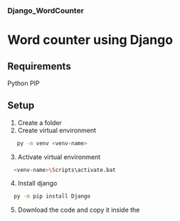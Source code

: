### Django_WordCounter

# Word counter using Django

## Requirements
Python
PIP

## Setup 
1. Create a folder <folder> 
2. Create virtual environment
```sh
   py -m venv <venv-name>
```
3. Activate virtual environment
```sh
  <venv-name>\Scripts\activate.bat
```
4. Install django
```sh
  py -m pip install Django
```
5. Download the code and copy it inside the <folder>
